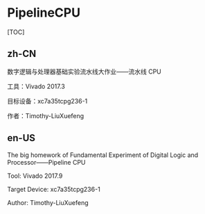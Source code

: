 # PipelineCPU

[TOC]

## zh-CN

数字逻辑与处理器基础实验流水线大作业——流水线 CPU  

工具：Vivado 2017.3  

目标设备：xc7a35tcpg236-1  

作者：Timothy-LiuXuefeng  

## en-US

The big homework of Fundamental Experiment of Digital Logic and Processor——Pipeline CPU  

Tool: Vivado 2017.9  

Target Device: xc7a35tcpg236-1  

Author: Timothy-LiuXuefeng  